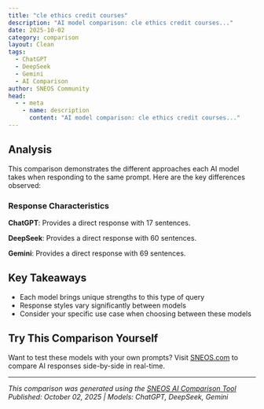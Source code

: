```yaml
---
title: "cle ethics credit courses"
description: "AI model comparison: cle ethics credit courses..."
date: 2025-10-02
category: comparison
layout: Clean
tags:
  - ChatGPT
  - DeepSeek
  - Gemini
  - AI Comparison
author: SNEOS Community
head:
  - - meta
    - name: description
      content: "AI model comparison: cle ethics credit courses..."
---
```


<ChatComparison
  title="cle ethics credit courses"
  prompt="cle ethics credit courses"
  :responses='{
    "ChatGPT": "CLE (Continuing Legal Education) ethics credit courses are specialized courses designed to help legal professionals fulfill their mandatory ethics education requirements. Many states require attorneys to complete a certain number of ethics credits as part of their overall CLE requirements to maintain their licenses to practice law.\n\nHere are some common sources and options for CLE ethics credit courses:\n\n1. **State Bar Associations**  \n   Most state bar associations offer ethics CLE courses either online or in-person. Check your state bar\u2019s website for approved providers and courses.\n\n2. **National CLE Providers**  \n   Some popular national providers of CLE ethics courses:  \n   - **West LegalEdcenter**  \n   - **Lawline**  \n   - **PLI (Practising Law Institute)**  \n   - **American Bar Association (ABA)**\n\n3. **Online CLE Platforms**  \n   Online platforms often provide flexible and accessible options:  \n   - Lawline (lawline.com)  \n   - Quimbee (quimbee.com)  \n   - CLE Center (theclecenter.com)\n\n4. **Common Topics Covered**  \n   - Attorney-client confidentiality  \n   - Conflicts of interest  \n   - Professional responsibility and misconduct  \n   - Ethics in technology and social media  \n   - Fees and billing practices\n\n5. **Steps to Take**  \n   - Verify your state\u2019s CLE ethics requirements (number of credits, approved providers, reporting procedures).  \n   - Choose an accredited ethics CLE course that fits your schedule and budget.  \n   - Complete the course and obtain your certificate of completion.  \n   - Report your credits according to your state bar\u2019s instructions.\n\nIf you tell me which state or jurisdiction you are licensed in, I can help you find specific approved CLE ethics courses.",
    "DeepSeek": "Of course. \u0022CLE ethics credit courses\u0022 refer to continuing legal education (CLE) courses that are specifically focused on legal ethics and professional responsibility.\n\nHere\u2019s a detailed breakdown of what you need to know, including why they\u0027re important, where to find them, and what to look for.\n\n### What are CLE Ethics Credits?\n\nIn most jurisdictions in the United States, licensed attorneys are required to complete a certain number of CLE hours every 1-3 years to maintain their license to practice law. A specific portion of these total hours must be dedicated to **ethics and professionalism**.\n\n*   **Purpose:** To ensure lawyers stay current with their ethical duties, the rules of professional conduct, and evolving issues like technology, confidentiality, and conflicts of interest.\n*   **Common Names:** You might see them called \u0022Ethics,\u0022 \u0022Professional Responsibility,\u0022 \u0022Professionalism,\u0022 or \u0022Prevention of Legal Malpractice\u0022 credits.\n*   **Mandatory Requirement:** Unlike general CLE credits, which can be on any legal topic, ethics credits are usually **mandatory**. Failing to complete them can result in penalties or even suspension from practice.\n\n---\n\n### Key Information by Jurisdiction\n\nThe specific requirements vary significantly by state. **It is crucial to check the rules for the specific state bar(s) where you are licensed.**\n\nHere are examples from a few major jurisdictions to illustrate the differences:\n\n| Jurisdiction | Total CLE Requirement | Ethics Credit Requirement | Special Notes |\n| :--- | :--- | :--- | :--- |\n| **New York** | 24 credits every 2 years | **4 credits** in Ethics \u0026 Professionalism | Also requires 1 credit in Diversity, Inclusion, and Elimination of Bias. |\n| **California** | 25 credits every 3 years | **4 credits** in Legal Ethics | Also requires 1 credit in Competence Issues, 1 in Elimination of Bias, and 1 in Prevention of Substance Abuse. |\n| **Texas** | 15 credits every year | **3 credits** in Legal Ethics/Professional Responsibility | |\n| **Florida** | 33 credits every 3 years | **5 credits** in Ethics, **3 credits** in Professionalism, **1 credit** in Technology | The Technology credit is also considered an ethics-related requirement. |\n| **Illinois** | 30 credits every 2 years | **6 credits** in Professional Responsibility | Includes ethics, professionalism, mental health, and substance abuse. |\n\n---\n\n### Where to Find CLE Ethics Credit Courses\n\nThere is a vast market for CLE providers, offering courses in various formats to suit different learning styles and schedules.\n\n**1. State and Local Bar Associations**\n*   Your state bar association is a primary source. They often host live seminars, webinars, and annual meetings with ethics tracks.\n*   Local bar associations (city/county) also offer more localized and often more affordable options.\n\n**2. Major National CLE Providers**\nThese organizations offer a huge catalog of courses, including many focused on ethics, in various formats (on-demand, live webinars, in-person).\n*   **Practising Law Institute (PLI)** - Known for high-quality content.\n*   **West LegalEdcenter** (Thomson Reuters) - One of the largest providers.\n*   **ALI CLE** (American Law Institute) - Well-respected for in-depth courses.\n*   **LexisNexis**\n\n**3. Specialty and Niche Providers**\n*   Many organizations focus on specific areas of law (e.g., ABA Sections, American Immigration Lawyers Association) and offer ethics credits tailored to that practice area.\n*   Providers like **AttorneyCredits.com** and **myLawCLE** often have a wide selection of on-demand ethics courses.\n\n**4. Law Firms and Corporate Legal Departments**\n*   Many mid-to-large size firms and corporate legal departments will bring in CLE providers to offer in-house ethics training for their attorneys.\n\n---\n\n### Formats of CLE Ethics Courses\n\n*   **Live In-Person Seminars:** Traditional format, often includes networking opportunities.\n*   **Live Webinars:** Real-time online presentations where you can ask questions. They are very popular for their convenience.\n*   **On-Demand/Recorded Courses:** The most flexible option. You can watch pre-recorded lectures at any time. Perfect for fitting CLE into a busy schedule.\n*   **Teleconferences \u0026 Podcasts:** Audio-only formats, which are less common but can be a good option for multitasking.\n\n---\n\n### What to Look For in a Course\n\nWhen choosing a course, consider:\n\n1.  **Jurisdictional Approval:** **This is the most important step.** Ensure the course and provider are **accredited by your state\u0027s CLE board**. The provider\u0027s website will usually list approved jurisdictions.\n2.  **Relevance to Your Practice:** An ethics course on \u0022Cloud Computing and Confidentiality\u0022 will be more relevant to a tech lawyer than one on \u0022Ethical Issues in Estate Planning,\u0022 and vice versa.\n3.  **Instructor Quality:** Look for courses taught by respected ethics experts, bar counsel, or experienced practitioners.\n4.  **Format and Cost:** Choose a format that works for your learning style and budget. On-demand courses are often cheaper than live seminars.\n\n### Summary\n\n**CLE ethics credit courses are mandatory educational requirements for attorneys to stay updated on their professional ethical obligations.** To fulfill them:\n\n1.  **Check your state bar\u0027s rules** for the exact number of required ethics credits and your compliance period.\n2.  **Find an accredited provider** that offers a course in a format you prefer on a topic relevant to you.\n3.  **Complete the course** and keep your certificate of attendance for your records.\n\nBy staying on top of your ethics CLE, you not only comply with bar rules but also actively manage your risk and enhance your professional practice.",
    "Gemini": "Okay, let\u0027s break down CLE ethics credit courses.\n\n**What are CLE Ethics Credits?**\n\n*   **CLE:** Stands for Continuing Legal Education.  It\u0027s the mandatory ongoing training that lawyers are required to complete to maintain their license to practice law.\n*   **Ethics Credits:** A specific subset of CLE credits focused on legal ethics, professional responsibility, and sometimes related areas like substance abuse, mental health, and diversity/inclusion.  These are typically required within the overall CLE requirements.\n*   **Why are they required?**  To ensure lawyers stay up-to-date on the rules of professional conduct, understand their ethical obligations to clients, the court, and the public, and address issues that can impact their ethical decision-making.\n\n**Finding CLE Ethics Credit Courses:**\n\nHere\u0027s a breakdown of places to look and factors to consider:\n\n*   **Your State Bar Association:**\n    *   This is often the BEST place to start.  Most state bar associations have a CLE department or a partnership with a CLE provider.  They will have a catalog of courses, and you can be confident that courses listed as \u0022ethics\u0022 are approved for ethics credit in your state.\n    *   They often offer live seminars, webinars, on-demand courses, and even sometimes ethics-focused conferences.\n    *   Many state bars have online portals where you can track your CLE credits and see your requirements.\n*   **National CLE Providers:**\n    *   These are companies that offer CLE courses nationwide.  You\u0027ll need to confirm that the course is accredited in *your* specific state and that it qualifies for *ethics* credit.  Popular providers include:\n        *   **PLI (Practising Law Institute):** Known for high-quality, in-depth programs.\n        *   **ALI CLE (American Law Institute CLE):**  Another reputable provider with a wide range of courses.\n        *   **NBI (National Business Institute):** Offers practical skills-based training.\n        *   **Thomson Reuters/West LegalEdcenter:**  Part of a large legal information company.\n        *   **LexisNexis:** Another large legal information company with CLE offerings.\n        *   **Lawline:**  Focuses on online CLE.\n        *   **MyLawCLE:** Online and On-Demand CLE\n*   **Local and Specialty Bar Associations:**\n    *   City, county, or specialty bar associations (e.g., trial lawyers associations, family law associations) often host CLE programs, and some of those will be ethics-focused.  Check their calendars and websites.\n*   **Law Schools:**\n    *   Many law schools offer CLE programs, sometimes including ethics courses.  Check the websites of law schools in your area.\n*   **CLE Aggregators/Search Engines:**\n    *   Some websites allow you to search for CLE courses across multiple providers.  Be very careful to verify accreditation and ethics credit status.\n\n**Factors to Consider When Choosing a Course:**\n\n*   **Accreditation:**  ABSOLUTELY CRITICAL.  Make sure the course is accredited by the CLE board or agency in *your* state.  If it\u0027s not accredited, you won\u0027t get credit.\n*   **Ethics Credit Designation:**  Confirm that the course is specifically designated as an \u0022ethics\u0022 course for CLE purposes.  A general legal topic course is unlikely to qualify for ethics credit.\n*   **Format:**  Do you prefer live, in-person seminars, live webinars, or on-demand recordings?  Consider your learning style and schedule.\n*   **Cost:**  CLE courses can range in price from free (often offered by bar associations as a member benefit) to several hundred dollars.\n*   **Topic:**  Ethics is a broad area.  Some courses might focus on specific areas of ethics (e.g., conflicts of interest, confidentiality, attorney advertising, cybersecurity ethics).  Choose a topic that\u0027s relevant to your practice or of particular interest to you.\n*   **Speaker/Presenter:**  Look for experienced and knowledgeable speakers who are experts in legal ethics.\n*   **Reviews/Reputation:**  If possible, read reviews of the course or the provider to get an idea of the quality.\n*   **Jurisdictional Specificity:** Ethics rules vary somewhat by jurisdiction. Look for courses that specifically address the ethics rules in your state.\n\n**Types of Ethics Courses:**\n\nHere are some common topics covered in ethics CLEs:\n\n*   **Rules of Professional Conduct:**  A general overview of the ABA Model Rules of Professional Conduct (or your state\u0027s equivalent) and their application.\n*   **Conflicts of Interest:**  Identifying and managing conflicts of interest in client representation.\n*   **Confidentiality:**  Protecting client information and complying with confidentiality rules.\n*   **Attorney-Client Privilege:**  Understanding the scope and limitations of the attorney-client privilege.\n*   **Competence:**  Maintaining competence in your area of practice.\n*   **Candor to the Tribunal:**  Honesty and integrity in dealings with the court.\n*   **Advertising and Solicitation:**  Complying with rules governing attorney advertising and solicitation.\n*   **Fees and Billing:**  Ethical considerations in setting and collecting fees.\n*   **Trust Account Management:**  Properly handling client funds.\n*   **Cybersecurity Ethics:**  Protecting client data in the digital age.\n*   **Substance Abuse/Mental Health:**  Addressing substance abuse and mental health issues that can impact ethical decision-making (often required for ethics credit in some states).\n*   **Diversity, Equity, and Inclusion:**  Promoting diversity and inclusion in the legal profession (increasingly required for ethics credit in some states).\n*   **Legal Ethics in Specific Practice Areas:**  Ethics issues specific to areas like criminal law, family law, real estate, etc.\n\n**Example Search Terms:**\n\n*   \u0022CLE ethics [your state]\u0022\n*   \u0022Continuing Legal Education ethics credit\u0022\n*   \u0022[Your state] Bar Association CLE\u0022\n*   \u0022Legal ethics webinar\u0022\n*   \u0022Online ethics CLE\u0022\n\n**Important Reminders:**\n\n*   **Check Your State\u0027s Requirements:**  The number of ethics credits required and the specific topics that qualify can vary significantly from state to state.  Always consult your state bar\u0027s CLE rules.\n*   **Keep Records:**  Maintain records of all CLE courses you complete, including certificates of attendance or completion.  You\u0027ll need these to report your compliance to your state bar.\n*   **Deadlines:**  Be aware of the deadlines for completing your CLE requirements.  Procrastinating can lead to penalties.\n*   **Plan Ahead:**  Don\u0027t wait until the last minute to complete your CLE requirements.  Courses can fill up, and you might not be able to find a course that fits your schedule.\n\nBy following these steps, you should be able to find suitable CLE ethics credit courses to meet your requirements. Good luck!\n"
  }'
  published-date="02:36"
/>

## Analysis

This comparison demonstrates the different approaches each AI model takes when responding to the same prompt. Here are the key differences observed:

### Response Characteristics

**ChatGPT**: Provides a direct response with 17 sentences. 

**DeepSeek**: Provides a direct response with 60 sentences. 

**Gemini**: Provides a direct response with 69 sentences. 

## Key Takeaways

- Each model brings unique strengths to this type of query
- Response styles vary significantly between models
- Consider your specific use case when choosing between these models

## Try This Comparison Yourself

Want to test these models with your own prompts? Visit [SNEOS.com](https://sneos.com) to compare AI responses side-by-side in real-time.

---

*This comparison was generated using the [SNEOS AI Comparison Tool](https://sneos.com)*
*Published: October 02, 2025 | Models: ChatGPT, DeepSeek, Gemini*
